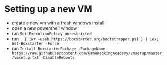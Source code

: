 # Setting up a new VM
- create a new vm with a fresh windows install
- open a new powershell window
- run ```Set-ExecutionPolicy unrestricted```
- run ```. { iwr -useb https://boxstarter.org/bootstrapper.ps1 } | iex; Get-Boxstarter -Force```
- run ```Install-BoxstarterPackage -PackageName https://raw.githubusercontent.com/GameHackingAcademy/vmsetup/master/vmsetup.txt -DisableReboots```